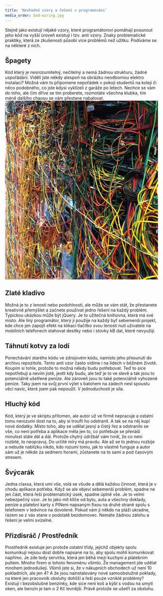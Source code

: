 ```yaml
---
title: 'Nevhodné vzory a řešení v programování'
media_order: bad-wiring.jpg
---
```


Stejně jako existují nějaké vzory, které programátorovi pomáhají posunout jeho kód na vyšší úroveň existují i tzv. anti vzory. Znaky problematické praktiky, která ze zkušenosti působí více problémů než užitku. Podíváme se na některé z nich.
## Špagety
Kód který je nesrozumitelný, nečitelný a nemá žádnou strukturu, žádné uspořádání. Viděli jste někdy alespoň na obrázku neodbornou elektro instalaci? Možná vám to připomene nepořádek v pokoji studentů na koleji či něco podobného, co jste kdysi vyklízeli z garáže po letech. Nechce se vám do toho, ale čím dříve se tím proberete, rozmotáte všechna klubka, tím méně dalšího chaosu se vám přestane nabalovat.
![](bad-wiring.jpg)
## Zlaté kladivo
Možná je to z lenosti nebo podohlnosti, ale může se vám stát, že přestanete kreativně přemýšlet a začnete používat jedno řešení na každý problém. Typickou ukázkou může být jQuery. Je to užitečná knihovna, která má své místo. Ale líný programátor, který ji použije na každý byť sebemenší projekt, kde chce jen zapojit efekt na klikací tlačítko svou leností nutí uživatele na mobilních telefonech stahovat desítky nebo i stovky kB dat, které nevyužijí.
## Táhnutí kotvy za lodí
Ponechávání starého kódu ve zdrojovém kódu, namísto jeho přesunutí do archivu repozitoře. Tento anti vzor často vidíme i na lidech v běžném životě. Koupím si tohle, protože to možná někdy budu potřebovat. Teď to sice nepotřebuji a nevím jistě, jestli kdy budu, ale teď je to ve slevě a tak jsou to potenciálně ušetřené peníze. Ale zároveň jsou to také potenciálně vyhozené peníze. Taky jsem na svůj první výlet s batohem na zádech nesl spoustu věcí navíc, které jsem pak nepoužil. V jednoduchosti je síla.
## Hluchý kód
Kód, který je ve skriptu přítomen, ale autor už ve firmě nepracuje a ostatní tomu nerozumí dost na to, aby si troufli ho odstranit. A tak se na něj kupí nové dodatky. Místo toho, aby se udělal jasný a čistý řez a odstranilo se vše, co není potřeba a aplikace měla jen to, co potřebuje se přenáší minulost stále dál a dál. Protože chytrý údržbář vám tvrdí, že co není rozbité, to neopravuj. Do určité míry má pravdu. Ale až se to jednou rozbije a nebude nablízku nikdo, kdo rozumí tomu, jak to vlastně funguje a autor sám už je někde za sedmero horami, zůstanete na to sami a pod časovým stresem.
## Švýcarák
Jedna classa, která umí vše, volá se všude a dělá každou činnost, která je v chodu aplikace potřeba. Když se ale objeví sebemenší problém, spadne ne jen část, která řeší problematický úsek, spadne úplně vše. Je to velmi nebezpečný vzor. Je to jako mít klíče od bytu, auta a všechny doklady, peníze a platební karty s PINem napsaným fixou na druhé straně spolu s telefonem v ledvince na dovolené. Pokud vám ji někdo na pláži ukradne, rázem se z vás stane v podstatě bezdomovec. Nemáte žádnou zálohu a řešení je velmi svízelné.
## Přizdisráč / Prostředník
Prostředník existuje jen protože ostatní třídy, jejichž objekty spolu komunikují nejsou dost dobře napsané na to, aby spolu mohli komunikovat napřímo. Je zde tedy servírka, která jen běhá mezi kuchyní a platebním pultem. Mnoho firem si tohoto fenoménu všimlo. Že management jde udělat mnohem jednodušeji. Všimli jste si, že v nákupních obchodech už není 10 pokladních, ale jen 4? A že jsou nainstalovány nové samoobslužné poklady, na které jen pracovník obsluhy dohlíží a řeší pouze vzniklé problémy? Existují i bezobslušné benzínky, kde sice není koš a kýbl s vodou na umytí oken, ale benzín je tam o 2 Kč levnější. Právě protože se ušetří za obsluhu.